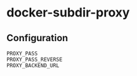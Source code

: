 # docker-subdir-proxy

## Configuration

    PROXY_PASS
    PROXY_PASS_REVERSE
    PROXY_BACKEND_URL